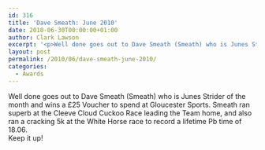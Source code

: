 ```yaml
---
id: 316
title: 'Dave Smeath: June 2010'
date: 2010-06-30T00:00:00+01:00
author: Clark Lawson
excerpt: '<p>Well done goes out to Dave Smeath (Smeath) who is Junes Strider of the month and wins a £25 Voucher to spend at Gloucester Sports. Smeath ran superb at the Cleeve Cloud Cuckoo Race leading the Team home, and also ran a cracking 5k at the White Horse race to record a lifetime Pb time of 18.06.Keep it up!</p>'
layout: post
permalink: /2010/06/dave-smeath-june-2010/
categories:
  - Awards
---
```

</p> 

Well done goes out to Dave Smeath (Smeath) who is Junes Strider of the month and wins a £25 Voucher to spend at Gloucester Sports. Smeath ran superb at the Cleeve Cloud Cuckoo Race leading the Team home, and also ran a cracking 5k at the White Horse race to record a lifetime Pb time of 18.06.  
Keep it up!